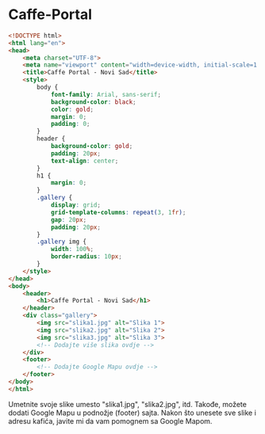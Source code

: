 # Caffe-Portal

```html
<!DOCTYPE html>
<html lang="en">
<head>
    <meta charset="UTF-8">
    <meta name="viewport" content="width=device-width, initial-scale=1.0">
    <title>Caffe Portal - Novi Sad</title>
    <style>
        body {
            font-family: Arial, sans-serif;
            background-color: black;
            color: gold;
            margin: 0;
            padding: 0;
        }
        header {
            background-color: gold;
            padding: 20px;
            text-align: center;
        }
        h1 {
            margin: 0;
        }
        .gallery {
            display: grid;
            grid-template-columns: repeat(3, 1fr);
            gap: 20px;
            padding: 20px;
        }
        .gallery img {
            width: 100%;
            border-radius: 10px;
        }
    </style>
</head>
<body>
    <header>
        <h1>Caffe Portal - Novi Sad</h1>
    </header>
    <div class="gallery">
        <img src="slika1.jpg" alt="Slika 1">
        <img src="slika2.jpg" alt="Slika 2">
        <img src="slika3.jpg" alt="Slika 3">
        <!-- Dodajte više slika ovdje -->
    </div>
    <footer>
        <!-- Dodajte Google Mapu ovdje -->
    </footer>
</body>
</html>
```

Umetnite svoje slike umesto "slika1.jpg", "slika2.jpg", itd. Takođe, možete dodati Google Mapu u podnožje (footer) sajta. Nakon što unesete sve slike i adresu kafića, javite mi da vam pomognem sa Google Mapom.
